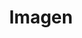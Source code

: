 ---
title: "Imagen"
url: /ciudad-autonoma-de-buenos-aires/imagen-avenida-belgrano/
shop: muebles
---